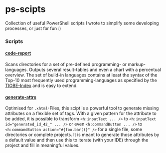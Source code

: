 # ps-scipts

Collection of useful PowerShell scripts I wrote to simplify some developing processes, or just for fun :)

### Scripts

#### [code-report](./code-report/)

Scans directories for a set of pre-defined programming- or markup-languages.
Outputs several result-tables and even a chart with a percentual overview.
The set of build-in languages contains at least the syntax of the Top-10 most frequently used programming-languages as specified by the [TIOBE-Index](https://www.tiobe.com/tiobe-index/) and is easy to extend.

#### [generate-attrs](./generate-attrs/)

Optimised for ```.xhtml```-Files, this scipt is a powerful tool to generate missing attributes on a flexible set of tags. With a given pattern for the attribute to be added, it is possible to transform ```<h:inputText ... />``` to ```<h:inputText id="generated_id_42_" ... />``` or even ```<h:commandButton ... />``` to ```<h:commandButton action="#{foo.bar()}" />``` for a single file, some directories or complete projects. It is meant to generate those attributes by a default value and then use this to iterate (with your IDE) through the project and fill in meaningful values.